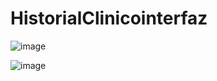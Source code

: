 # HistorialClinicointerfaz

![image](https://github.com/StevenJocz/HistorialClinicointerfaz/assets/56320070/f44dea40-2427-42e4-a949-fa8531192e90)

![image](https://github.com/StevenJocz/HistorialClinicointerfaz/assets/56320070/b28ca44a-d78e-4539-944d-9d57e7e872f9)
